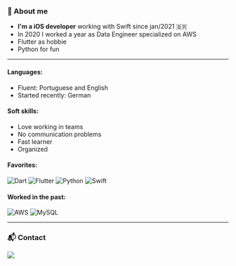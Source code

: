 
### :floppy_disk: About me
- **I'm a iOS developer** working with Swift since jan/2021 :brazil:
- In 2020 I worked a year as Data Engineer specialized on AWS
- Flutter as hobbie
- Python for fun
---
#### Languages:
- Fluent: Portuguese and English
- Started recently: German

#### Soft skills:
- Love working in teams
- No communication problems
- Fast learner
- Organized

#### Favorites:
![Dart](https://img.shields.io/badge/dart-%230175C2.svg?style=for-the-badge&logo=dart&logoColor=white)
![Flutter](https://img.shields.io/badge/Flutter-%2302569B.svg?style=for-the-badge&logo=Flutter&logoColor=white)
![Python](https://img.shields.io/badge/python-%2314354C.svg?style=for-the-badge&logo=python&logoColor=white)
![Swift](https://img.shields.io/badge/swift-%23FA7343.svg?style=for-the-badge&logo=swift&logoColor=white)

#### Worked in the past: 
![AWS](https://img.shields.io/badge/AWS-%23FF9900.svg?style=for-the-badge&logo=amazon-aws&logoColor=white)
![MySQL](https://img.shields.io/badge/mysql-%2300f.svg?style=for-the-badge&logo=mysql&logoColor=white)

---
### :mailbox_with_mail: Contact
<a href="https://www.linkedin.com/in/renanspvargas/">
  <img src="https://img.shields.io/badge/linkedin-%230077B5.svg?&style=for-the-badge&logo=linkedin&logoColor=white" />
</a>
